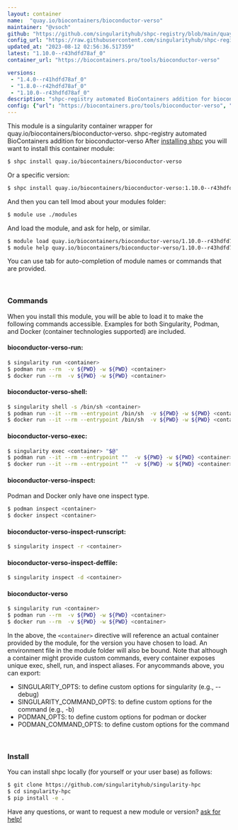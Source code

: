 ```yaml
---
layout: container
name:  "quay.io/biocontainers/bioconductor-verso"
maintainer: "@vsoch"
github: "https://github.com/singularityhub/shpc-registry/blob/main/quay.io/biocontainers/bioconductor-verso/container.yaml"
config_url: "https://raw.githubusercontent.com/singularityhub/shpc-registry/main/quay.io/biocontainers/bioconductor-verso/container.yaml"
updated_at: "2023-08-12 02:56:36.517359"
latest: "1.10.0--r43hdfd78af_0"
container_url: "https://biocontainers.pro/tools/bioconductor-verso"

versions:
 - "1.4.0--r41hdfd78af_0"
 - "1.8.0--r42hdfd78af_0"
 - "1.10.0--r43hdfd78af_0"
description: "shpc-registry automated BioContainers addition for bioconductor-verso"
config: {"url": "https://biocontainers.pro/tools/bioconductor-verso", "maintainer": "@vsoch", "description": "shpc-registry automated BioContainers addition for bioconductor-verso", "latest": {"1.10.0--r43hdfd78af_0": "sha256:0f0c1b3510014a39424f4e34173830f469859344a48bf4e541955064ae5846d9"}, "tags": {"1.4.0--r41hdfd78af_0": "sha256:51a1d4fc455f787f00f1f6002c3e534d291926272cadfddb64a30a97515dfef7", "1.8.0--r42hdfd78af_0": "sha256:cf0a614d049e8756e577c7511ed85907cc6d03175828eab5b8ef32a07a72f837", "1.10.0--r43hdfd78af_0": "sha256:0f0c1b3510014a39424f4e34173830f469859344a48bf4e541955064ae5846d9"}, "docker": "quay.io/biocontainers/bioconductor-verso"}
---
```


This module is a singularity container wrapper for quay.io/biocontainers/bioconductor-verso.
shpc-registry automated BioContainers addition for bioconductor-verso
After [installing shpc](#install) you will want to install this container module:


```bash
$ shpc install quay.io/biocontainers/bioconductor-verso
```

Or a specific version:

```bash
$ shpc install quay.io/biocontainers/bioconductor-verso:1.10.0--r43hdfd78af_0
```

And then you can tell lmod about your modules folder:

```bash
$ module use ./modules
```

And load the module, and ask for help, or similar.

```bash
$ module load quay.io/biocontainers/bioconductor-verso/1.10.0--r43hdfd78af_0
$ module help quay.io/biocontainers/bioconductor-verso/1.10.0--r43hdfd78af_0
```

You can use tab for auto-completion of module names or commands that are provided.

<br>

### Commands

When you install this module, you will be able to load it to make the following commands accessible.
Examples for both Singularity, Podman, and Docker (container technologies supported) are included.

#### bioconductor-verso-run:

```bash
$ singularity run <container>
$ podman run --rm  -v ${PWD} -w ${PWD} <container>
$ docker run --rm  -v ${PWD} -w ${PWD} <container>
```

#### bioconductor-verso-shell:

```bash
$ singularity shell -s /bin/sh <container>
$ podman run --it --rm --entrypoint /bin/sh  -v ${PWD} -w ${PWD} <container>
$ docker run --it --rm --entrypoint /bin/sh  -v ${PWD} -w ${PWD} <container>
```

#### bioconductor-verso-exec:

```bash
$ singularity exec <container> "$@"
$ podman run --it --rm --entrypoint ""  -v ${PWD} -w ${PWD} <container> "$@"
$ docker run --it --rm --entrypoint ""  -v ${PWD} -w ${PWD} <container> "$@"
```

#### bioconductor-verso-inspect:

Podman and Docker only have one inspect type.

```bash
$ podman inspect <container>
$ docker inspect <container>
```

#### bioconductor-verso-inspect-runscript:

```bash
$ singularity inspect -r <container>
```

#### bioconductor-verso-inspect-deffile:

```bash
$ singularity inspect -d <container>
```



#### bioconductor-verso

```bash
$ singularity run <container>
$ podman run --rm  -v ${PWD} -w ${PWD} <container>
$ docker run --rm  -v ${PWD} -w ${PWD} <container>
```


In the above, the `<container>` directive will reference an actual container provided
by the module, for the version you have chosen to load. An environment file in the
module folder will also be bound. Note that although a container
might provide custom commands, every container exposes unique exec, shell, run, and
inspect aliases. For anycommands above, you can export:

 - SINGULARITY_OPTS: to define custom options for singularity (e.g., --debug)
 - SINGULARITY_COMMAND_OPTS: to define custom options for the command (e.g., -b)
 - PODMAN_OPTS: to define custom options for podman or docker
 - PODMAN_COMMAND_OPTS: to define custom options for the command

<br>

### Install

You can install shpc locally (for yourself or your user base) as follows:

```bash
$ git clone https://github.com/singularityhub/singularity-hpc
$ cd singularity-hpc
$ pip install -e .
```

Have any questions, or want to request a new module or version? [ask for help!](https://github.com/singularityhub/singularity-hpc/issues)